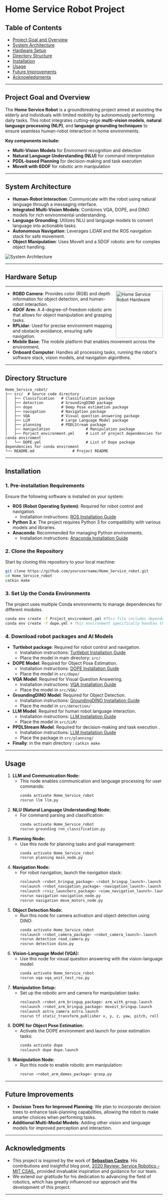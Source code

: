 # Home Service Robot Project

## Table of Contents
- [Project Goal and Overview](#Project-Overview)
- [System Architecture](#System-Architecture)
- [Hardware Setup](#Hardware-Setup)
- [Directory Structure](#Directory-Structure)
- [Installation](#Installation)
- [Usage](#Usage)
- [Future Improvements](#Future-Improvements)
- [Acknowledgments](#Acknowledgments)
---

## Project Goal and Overview

The **Home Service Robot** is a groundbreaking project aimed at assisting the elderly and individuals with limited mobility by autonomously performing daily tasks. This robot integrates cutting-edge **multi-vision models**, **natural language processing (NLP)**, and **language grounding techniques** to ensure seamless human-robot interaction in home environments.

**Key components include:**
- **Multi-Vision Models** for Enviroment recognition and detection
- **Natural Language Understanding (NLU)** for command interpretation
- **PDDL-based Planning** for decision-making and task execution
- **MoveIt with 6DOF** for robotic arm manipulation


---

## System Architecture

- **Human-Robot Interaction**: Communicate with the robot using natural language through a messaging interface.
- **Integrated Multi-Vision Models**: Combines VQA, DOPE, and DINO models for rich environmental understanding.
- **Language Grounding**: Utilizes NLU and language models to convert language into actionable tasks.
- **Autonomous Navigation**: Leverages LiDAR and the ROS navigation stack for safe movement.
- **Object Manipulation**: Uses MoveIt and a 5DOF robotic arm for complex object handling.

![System Architecture](./System-arch.png)

---

## Hardware Setup

---
<p align="left">
  <img src="./robot.png" alt="Home Service Robot Hardware" width="150" align="right"/>
</p>



- **RGBD Camera**: Provides color (RGB) and depth information for object detection, and human-robot interaction.
- **4DOF Arm**: A 4-degree-of-freedom robotic arm that allows for object manipulation and grasping tasks.            
- **RPLidar**: Used for precise environment mapping and obstacle avoidance, ensuring safe navigation.
- **Mobile Base**: The mobile platform that enables movement across the environment.
- **Onboard Computer**: Handles all processing tasks, running the robot's software stack, vision models, and navigation algorithms.  

---

## Directory Structure
```
Home_Service_robot/
├── src/  # Source code directory
│   ├── Classification   # Classification package
│   ├── detection        # GroundingDINO package
│   ├── dope             # Deep Pose estimation package
│   ├── navigation       # Navigation package
│   ├── VQA              # Visual question answering package
│   ├── LLM              # Large Language Model package
│   ├── planning         # PDDLStream package
│   ├── manipulation                # Manipulation package
│   ├── Porject_environment.yml     # List of project dependencies for conda enviroment
│   └── DOPE.yml                    # List of Dope package dependencies for conda enviroment                 
└── README.md                 # Project README
```
---
## Installation

### 1. Pre-installation Requirements

Ensure the following software is installed on your system:
- **ROS (Robot Operating System)**: Required for robot control and navigation.
  - Installation instructions: [ROS Installation Guide](http://wiki.ros.org/ROS/Installation)
- **Python 3.x**: The project requires Python 3 for compatibility with various models and libraries.
- **Anaconda**: Recommended for managing Python environments.
  - Installation instructions: [Anaconda Installation Guide](https://docs.anaconda.com/anaconda/install/)

### 2. Clone the Repository

Start by cloning this repository to your local machine:
```bash
git clone https://github.com/yourusername/Home_Service_robot.git
cd Home_Service_robot
catkin make 
```

### 3. Set Up the Conda Environments

The project uses multiple Conda environments to manage dependencies for different modules.
```bash
conda env create -f Project_environment.yml #This file includes dependencies for NLP, navigation, and general utilities.
conda env create -f dope.yml # This environment specifically handles the DOPE (Deep Object Pose Estimation) model dependencies.
```

### 4.  Download robot packages and AI Models

- **Turtlebot package**: Required for robot control and navigation.
  - Installation instructions: [Turtlebot Installation Guide](https://github.com/turtlebot)
  - Place the model in main directory: ``` src/ ```
- **DOPE Model**: Required for Object Pose Estimation.
  - Installation instructions: [DOPE Installation Guide](https://github.com/NVlabs/Deep_Object_Pose)
  - Place the model in ``` src/dope/ ```
- **VQA Model**: Required for Visual Question Answering.
  - Installation instructions: [VQA Installation Guide](https://github.com/dandelin/ViLT)
  - Place the model in ``` src/VQA/ ```
- **GroundingDINO Model**: Required for Object Detection.
  - Installation instructions: [GroundingDINO Installation Guide](https://github.com/IDEA-Research/GroundingDINO)
  - Place the model in ``` src/detection/ ```
- **LLM Model**: Required for human robot language interaction.
  - Installation instructions: [LLM Installation Guide](https://github.com/tincans-ai/gazelle)
  - Place the model in ``` src/LLM/ ```
- **PPDLStream Model**: Required for decision-making and task execution .
  - Installation instructions: [LLM Installation Guide](https://github.com/caelan/pddlstream)
  - Place the package in ``` src/planning/ ```
-  **Finally**: in the main directory : ```catkin make ```

---

## Usage

1. **LLM and Communication Node:**
   - This node enables communication and language processing for user commands:
     ```bash
     conda activate Home_Service_robot
     rosrun llm llm.py
     ```
2. **NLU (Natural Language Understanding) Node:**
   - For command parsing and classification:
     ```bash
     conda activate Home_Service_robot
     rosrun grounding rnn_classification.py
     ```
3. **Planning Node:**
   - Use this node for planning tasks and goal management:
     ```bash
     conda activate Home_Service_robot
     rosrun planning main_node.py
     ```
4. **Navigation Node:**
   - For robot navigation, launch the navigation stack:
     ```bash
     roslaunch <robot_bringup_package> <robot_bringup_launch>.launch
     roslaunch <robot_navigation_package> <navigation_launch>.launch map_file:=<path_to_map>
     roslaunch <rviz_launchers_package> <view_navigation_launch>.launch
     rosrun navigation navigation_node.py
     rosrun navigation move_motors_node.py
     ```
5. **Object Detection Node:**
   - Run this node for camera activation and object detection using DINO:
     ```bash
     conda activate Home_Service_robot
     roslaunch <robot_camera_package> <robot_camera_launch>.launch
     rosrun detection read_camera.py
     rosrun detection dino.py
     ```
6. **Vision-Language Model (VQA):**
   - Use this node for visual question answering with the vision-language model:
     ```bash
     conda activate Home_Service_robot
     rosrun vqa vqa_unit_test_ros.py
     ```
7. **Manipulation Setup:**
   - Set up the robotic arm and camera for manipulation tasks:
     ```bash
     roslaunch <robot_arm_bringup_package> arm_with_group.launch
     roslaunch <robot_arm_bringup_package> moveit_bringup.launch
     roslaunch astra_camera astra.launch
     rosrun tf static_transform_publisher x, y, z, yaw, pitch, roll  camera_topic camera_topic_frame period_hz
     ```
8. **DOPE for Object Pose Estimation:**
   - Activate the DOPE environment and launch for pose estimation tasks:
     ```bash
     conda activate dope
     roslaunch dope dope.launch
     ```
9. **Manipulation Node:**
   - Run this node to enable robotic arm manipulation:
     ```bash
     rosrun <robot_arm_demos_package> grasp.py
     ```

---

## Future Improvements

 - **Decision Trees for Improved Planning**: We plan to incorporate decision trees to enhance task-planning capabilities, allowing the       robot to make smarter choices when performing tasks.
 - **Additional Multi-Modal Models**: Adding other vision and language models for improved perception and interaction.

---

## Acknowledgments


  - This project is inspired by the work of [**Sebastian Castro**](https://github.com/sea-bass). His contributions and insightful blog       post, [2020 Review: Service Robotics – MIT CSAIL](https://roboticseabass.com/2020/12/30/2020-review-service-robotics-mit-csail/),       provided invaluable inspiration and guidance for our team.
  - We extend our gratitude for his dedication to advancing the field of robotics, which has greatly influenced our approach and the         development of this project.

---
    
    
